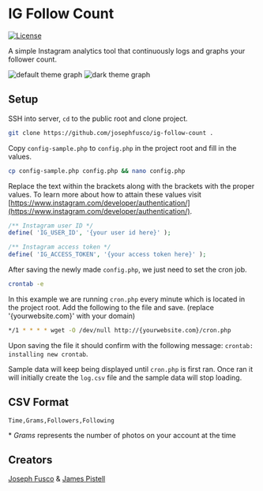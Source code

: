# IG Follow Count

[![License](https://img.shields.io/badge/license-GPL--2.0%2B-green.svg)](http://www.gnu.org/licenses/gpl-2.0.html)

A simple Instagram analytics tool that continuously logs and graphs your follower count.

![default theme graph](https://cloud.githubusercontent.com/assets/6676674/14550091/cdf47d92-0293-11e6-9e67-c54a1736ef24.png)
![dark theme graph](https://cloud.githubusercontent.com/assets/6676674/14550100/d756086a-0293-11e6-88f6-5ba2196582fb.png)

## Setup

SSH into server, `cd` to the public root and clone project.

```sh
git clone https://github.com/josephfusco/ig-follow-count .
```

Copy `config-sample.php` to `config.php` in the project root and fill in the values.

```sh
cp config-sample.php config.php && nano config.php
```

Replace the text within the brackets along with the brackets with the proper values. To learn more about how to attain these values visit [https://www.instagram.com/developer/authentication/](https://www.instagram.com/developer/authentication/).

```php
/** Instagram user ID */
define( 'IG_USER_ID', '{your user id here}' );

/** Instagram access token */
define( 'IG_ACCESS_TOKEN', '{your access token here}' );
```

After saving the newly made `config.php`, we just need to set the cron job.

```sh
crontab -e
```

In this example we are running `cron.php` every minute which is located in the project root. Add the following to the file and save. (replace '{yourwebsite.com}' with your domain)

```sh
*/1 * * * * wget -O /dev/null http://{yourwebsite.com}/cron.php
```

Upon saving the file it should confirm with the following message: `crontab: installing new crontab`.

Sample data will keep being displayed until `cron.php` is first ran. Once ran it will initially create the `log.csv` file and the sample data will stop loading.

## CSV Format

`Time,Grams,Followers,Following`

\* _Grams_ represents the number of photos on your account at the time

## Creators

[Joseph Fusco](https://github.com/josephfusco) & [James Pistell](https://github.com/pistell)
